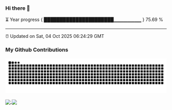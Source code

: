 ### Hi there 👋

⏳ Year progress { ██████████████████████▁▁▁▁▁▁▁▁ } 75.69 %

---

⏰ Updated on Sat, 04 Oct 2025 06:24:29 GMT

### My Github Contributions
![](https://raw.githubusercontent.com/iambrc/iambrc/main/assets/github-contribution-grid-snake.svg)

<a href="https://github.com/iambrc/github-readme-stats">
  <img height=200 align="center" src="https://my-repo-flame-eta.vercel.app/api?username=iambrc" />
</a>
<a href="https://github.com/iambrc/convoychat">
  <img height=200 align="center" src="https://my-repo-flame-eta.vercel.app/api/top-langs?username=iambrc&layout=compact&langs_count=8&card_width=320" />
</a>

